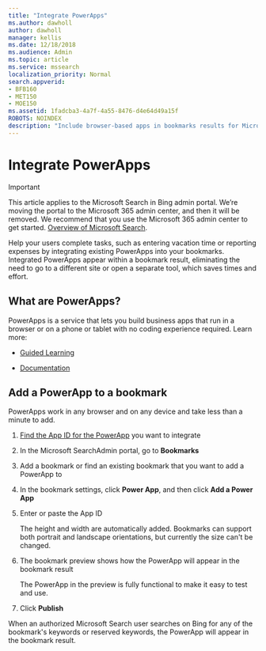 ```yaml
---
title: "Integrate PowerApps"
ms.author: dawholl
author: dawholl
manager: kellis
ms.date: 12/18/2018
ms.audience: Admin
ms.topic: article
ms.service: mssearch
localization_priority: Normal
search.appverid:
- BFB160
- MET150
- MOE150
ms.assetid: 1fadcba3-4a7f-4a55-8476-d4e64d49a15f
ROBOTS: NOINDEX
description: "Include browser-based apps in bookmarks results for Microsoft Search"
---
```


# Integrate PowerApps

> [!IMPORTANT]
> This article applies to the Microsoft Search in Bing admin portal. We’re moving the portal to the Microsoft 365 admin center, and then it will be removed. We recommend that you use the Microsoft 365 admin center to get started. [Overview of Microsoft Search](overview-microsoft-search.md).
    
Help your users complete tasks, such as entering vacation time or reporting expenses by integrating existing PowerApps into your bookmarks. Integrated PowerApps appear within a bookmark result, eliminating the need to go to a different site or open a separate tool, which saves times and effort.
  
## What are PowerApps?

PowerApps is a service that lets you build business apps that run in a browser or on a phone or tablet with no coding experience required. Learn more:
  
- [Guided Learning](https://docs.microsoft.com/en-us/learn/browse/?products=powerapps)
    
- [Documentation](https://docs.microsoft.com/en-us/powerapps/)
    
## Add a PowerApp to a bookmark

PowerApps work in any browser and on any device and take less than a minute to add.
  
1. [Find the App ID for the PowerApp](https://docs.microsoft.com/en-us/powerapps/maker/canvas-apps/get-sessionid#get-an-app-id) you want to integrate 
    
2. In the Microsoft SearchAdmin portal, go to **Bookmarks**
    
3. Add a bookmark or find an existing bookmark that you want to add a PowerApp to
    
4. In the bookmark settings, click **Power App**, and then click **Add a Power App**
    
5. Enter or paste the App ID
    
    The height and width are automatically added. Bookmarks can support both portrait and landscape orientations, but currently the size can't be changed.
    
6. The bookmark preview shows how the PowerApp will appear in the bookmark result
    
    The PowerApp in the preview is fully functional to make it easy to test and use.
    
7. Click **Publish**
    
When an authorized Microsoft Search user searches on Bing for any of the bookmark's keywords or reserved keywords, the PowerApp will appear in the bookmark result.

  

